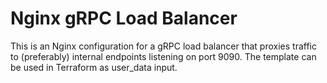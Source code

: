 # Nginx gRPC Load Balancer

This is an Nginx configuration for a gRPC load balancer that proxies traffic to (preferably) internal endpoints 
listening on port 9090. The template can be used in Terraform as user_data input.
